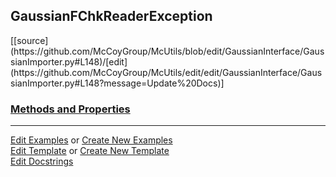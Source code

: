 ## <a id="McUtils.GaussianInterface.GaussianImporter.GaussianFChkReaderException">GaussianFChkReaderException</a> 
<div class="docs-source-link" markdown="1">
[[source](https://github.com/McCoyGroup/McUtils/blob/edit/GaussianInterface/GaussianImporter.py#L148)/[edit](https://github.com/McCoyGroup/McUtils/edit/edit/GaussianInterface/GaussianImporter.py#L148?message=Update%20Docs)]
</div>



<div class="collapsible-section">
 <div class="collapsible-section collapsible-section-header" markdown="1">
 
### <a class="collapse-link" data-toggle="collapse" href="#methods">Methods and Properties</a> <a class="float-right" data-toggle="collapse" href="#methods"><i class="fa fa-chevron-down"></i></a>

 </div>
 <div class="collapsible-section collapsible-section-body collapse" id="methods" markdown="1">



 </div>
</div>




___

[Edit Examples](https://github.com/McCoyGroup/McUtils/edit/gh-pages/ci/examples/McUtils/GaussianInterface/GaussianImporter/GaussianFChkReaderException.md) or 
[Create New Examples](https://github.com/McCoyGroup/McUtils/new/gh-pages/?filename=ci/examples/McUtils/GaussianInterface/GaussianImporter/GaussianFChkReaderException.md) <br/>
[Edit Template](https://github.com/McCoyGroup/McUtils/edit/gh-pages/ci/docs/McUtils/GaussianInterface/GaussianImporter/GaussianFChkReaderException.md) or 
[Create New Template](https://github.com/McCoyGroup/McUtils/new/gh-pages/?filename=ci/docs/templates/McUtils/GaussianInterface/GaussianImporter/GaussianFChkReaderException.md) <br/>
[Edit Docstrings](https://github.com/McCoyGroup/McUtils/edit/edit/GaussianInterface/GaussianImporter.py#L148?message=Update%20Docs)